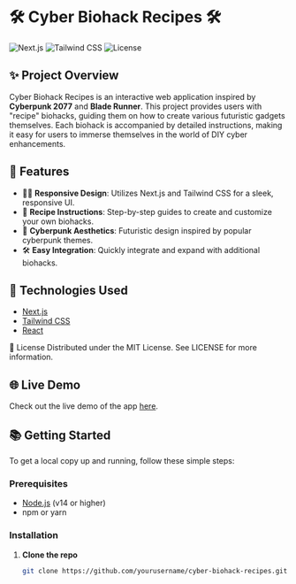 # 🛠️ Cyber Biohack Recipes 🛠️

![Next.js](https://img.shields.io/badge/Next.js-11-000000?style=for-the-badge&logo=nextdotjs) ![Tailwind CSS](https://img.shields.io/badge/TailwindCSS-2.0-38B2AC?style=for-the-badge&logo=tailwind-css) ![License](https://img.shields.io/badge/license-MIT-blue.svg?style=for-the-badge)

## ✨ Project Overview

Cyber Biohack Recipes is an interactive web application inspired by **Cyberpunk 2077** and **Blade Runner**. This project provides users with "recipe" biohacks, guiding them on how to create various futuristic gadgets themselves. Each biohack is accompanied by detailed instructions, making it easy for users to immerse themselves in the world of DIY cyber enhancements.

## 🌟 Features

- 🧑‍💻 **Responsive Design**: Utilizes Next.js and Tailwind CSS for a sleek, responsive UI.
- 📜 **Recipe Instructions**: Step-by-step guides to create and customize your own biohacks.
- 🎨 **Cyberpunk Aesthetics**: Futuristic design inspired by popular cyberpunk themes.
- 🛠️ **Easy Integration**: Quickly integrate and expand with additional biohacks.

## 🚀 Technologies Used

- [Next.js](https://nextjs.org/)
- [Tailwind CSS](https://tailwindcss.com/)
- [React](https://reactjs.org/)

📜 License
Distributed under the MIT License. See LICENSE for more information.

## 🌐 Live Demo

Check out the live demo of the app [here](https://cyberpunk-recipe.vercel.app/).


## 📚 Getting Started

To get a local copy up and running, follow these simple steps:

### Prerequisites

- [Node.js](https://nodejs.org/) (v14 or higher)
- npm or yarn

### Installation

1. **Clone the repo**
   ```sh
   git clone https://github.com/yourusername/cyber-biohack-recipes.git
    ```
